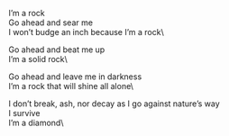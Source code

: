 I’m a rock\
Go ahead and sear me\
I won’t budge an inch because I’m a rock\

Go ahead and beat me up\
I’m a solid rock\

Go ahead and leave me in darkness\
I’m a rock that will shine all alone\

I don’t break, ash, nor decay as I go against nature’s way\
I survive\
I’m a diamond\
